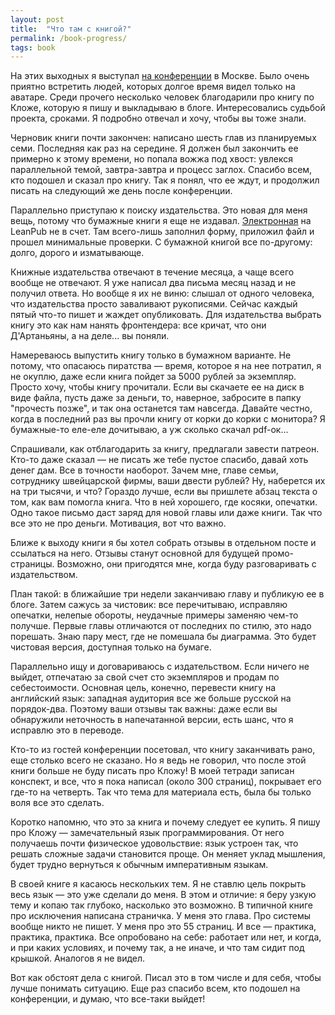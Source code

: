 ```yaml
---
layout: post
title:  "Что там с книгой?"
permalink: /book-progress/
tags: book
---
```


На этих выходных я выступал [на конференции](https://cloju.ru/) в Москве. Было
очень приятно встретить людей, которых долгое время видел только на
аватаре. Среди прочего несколько человек благодарили про книгу по Кложе, которую
я пишу и выкладываю в блоге. Интересовались судьбой проекта, сроками. Я подробно
отвечал и хочу, чтобы вы тоже знали.

Черновик книги почти закончен: написано шесть глав из планируемых
семи. Последняя как раз на середине. Я должен был закончить ее примерно к этому
времени, но попала вожжа под хвост: увлекся параллельной темой, завтра-завтра и
процесс заглох. Спасибо всем, кто подошел и сказал про книгу. Так я понял, что
ее ждут, и продолжил писать на следующий же день после конференции.

[interop]: https://leanpub.com/clojure-java-interop/

Параллельно приступаю к поиску издательства. Это новая для меня вещь, потому что
бумажные книги я еще не издавал. [Электронная][interop] на LeanPub не в
счет. Там всего-лишь заполнил форму, приложил файл и прошел минимальные
проверки. С бумажной книгой все по-другому: долго, дорого и изматывающе.

Книжные издательства отвечают в течение месяца, а чаще всего вообще не
отвечают. Я уже написал два письма месяц назад и не получил ответа. Но вообще я
их не виню: слышал от одного человека, что издательства просто заваливают
рукописями. Сейчас каждый пятый что-то пишет и жаждет опубликовать. Для
издательства выбрать книгу это как нам нанять фронтендера: все кричат, что они
Д'Артаньяны, а на деле... вы поняли.

Намереваюсь выпустить книгу только в бумажном варианте. Не потому, что опасаюсь
пиратства — время, которое я на нее потратил, я не окуплю, даже если книга
пойдет за 5000 рублей за экземпляр. Просто хочу, чтобы книгу прочитали. Если вы
скачаете ее на диск в виде файла, пусть даже за деньги, то, наверное, забросите
в папку "прочесть позже", и так она останется там навсегда. Давайте честно,
когда в последний раз вы прочли книгу от корки до корки с монитора? Я
бумажные-то еле-еле дочитываю, а уж сколько скачал pdf-ок...

Спрашивали, как отблагодарить за книгу, предлагали завести патреон. Кто-то даже
сказал — не писать же тебе пустое спасибо, давай хоть денег дам. Все в точности
наоборот. Зачем мне, главе семьи, сотруднику швейцарской фирмы, ваши двести
рублей? Ну, наберется их на три тысячи, и что? Гораздо лучше, если вы пришлете
абзац текста о том, как вам помогла книга. Что в ней хорошего, где косяки,
опечатки. Одно такое письмо даст заряд для новой главы или даже книги. Так что
все это не про деньги. Мотивация, вот что важно.

Ближе к выходу книги я бы хотел собрать отзывы в отдельном посте и ссылаться на
него. Отзывы станут основной для будущей промо-страницы. Возможно, они
пригодятся мне, когда буду разговаривать с издательством.

План такой: в ближайшие три недели заканчиваю главу и публикую ее в блоге. Затем
сажусь за чистовик: все перечитываю, исправляю опечатки, нелепые обороты,
неудачные примеры заменяю чем-то получше. Первые главы отличаются от последних
по стилю, это надо порешать. Знаю пару мест, где не помешала бы диаграмма. Это
будет чистовая версия, доступная только на бумаге.

Параллельно ищу и договариваюсь с издательством. Если ничего не выйдет,
отпечатаю за свой счет сто экземпляров и продам по себестоимости. Основная цель,
конечно, перевести книгу на английский язык: западная аудитория все же больше
русской на порядок-два. Поэтому ваши отзывы так важны: даже если вы обнаружили
неточность в напечатанной версии, есть шанс, что я исправлю это в переводе.

Кто-то из гостей конференции посетовал, что книгу заканчивать рано, еще столько
всего не сказано. Но я ведь не говорил, что после этой книги больше не буду
писать про Кложу! В моей тетради записан конспект, и все, что я пока написал
(около 300 страниц), покрывает его где-то на четверть. Так что тема для
материала есть, была бы только воля все это сделать.

Коротко напомню, что это за книга и почему следует ее купить. Я пишу про Кложу —
замечательный язык программирования. От него получаешь почти физическое
удовольствие: язык устроен так, что решать сложные задачи становится проще. Он
меняет уклад мышления, будет трудно вернуться к обычным императивным языкам.

В своей книге я касаюсь нескольких тем. Я не ставлю цель покрыть весь язык — это
уже сделали до меня. В этом и отличие: я беру узкую тему и копаю так глубоко,
насколько это возможно. В типичной книге про исключения написана страничка. У
меня это глава. Про системы вообще никто не пишет. У меня про это 55 страниц. И
все — практика, практика, практика. Все опробовано на себе: работает или нет, и
когда, и при каких условиях, и почему так, а не иначе, и что там сидит под
крышкой. Аналогов я не видел.

Вот как обстоят дела с книгой. Писал это в том числе и для себя, чтобы лучше
понимать ситуацию. Еще раз спасибо всем, кто подошел на конференции, и думаю,
что все-таки выйдет!
